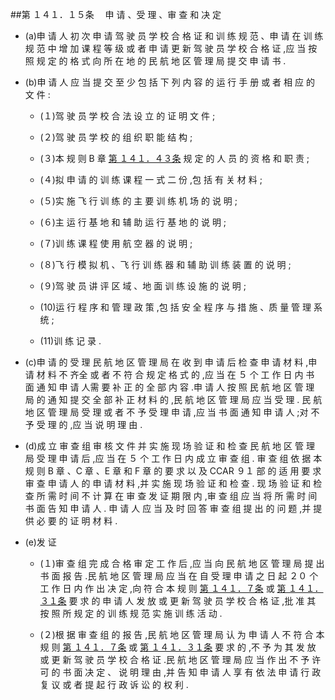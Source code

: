 ##第 １４１．１５条 　申 请 、受 理 、审 查 和 决 定

- (a)申 请 人 初 次 申 请 驾 驶 员 学 校 合 格 证 和 训 练 规 范 、申 请 在 训 练 规 范 中 增 加 课 程 等 级 或 者 申 请 更 新 驾 驶 员 学 校 合 格 证 ,应 当 按 照 规 定 的 格 式 向 所 在 地 的 民 航 地 区 管 理 局 提 交 申 请 书 .

- (b)申 请 人 应 当 提 交 至 少 包 括 下 列 内 容 的 运 行 手 册 或 者 相 应 的 文 件 :

  + (１)驾 驶 员 学 校 合 法 设 立 的 证 明 文 件 ; 

  + (２)驾 驶 员 学 校 的 组 织 职 能 结 构 ;

  + (３)本 规 则 B 章 [第 １４１．４３条](CCAR.141.43.MD) 规 定 的 人 员 的 资 格 和 职 责 ; 

  + (４)拟 申 请 的 训 练 课 程 一 式 二 份 ,包 括 有 关 材 料 ; 

  + (５)实 施 飞 行 训 练 的 主 要 训 练 机 场 的 说 明 ;

  + (６)主 运 行 基 地 和 辅 助 运 行 基 地 的 说 明 ;

  + (７)训 练 课 程 使 用 航 空 器 的 说 明 ; 

  + (８)飞 行 模 拟 机 、飞 行 训 练 器 和 辅 助 训 练 装 置 的 说 明 ; 

  + (９)驾 驶 员 讲 评 区 域 、地 面 训 练 设 施 的 说 明 ; 

  + (10)运 行 程 序 和 管 理 政 策 ,包 括 安 全 程 序 与 措 施 、质 量 管 理 系 统 ;

  + (11)训 练 记 录 . 

- (c)申 请 的 受 理 民 航 地 区 管 理 局 在 收 到 申 请 后 检 查 申 请 材 料 ,申 请 材 料 不 齐全 或 者 不 符 合 规 定 格 式 的 ,应 当 在 ５ 个 工 作 日 内 书 面 通 知 申 请 人需 要 补 正 的 全 部 内 容 .申 请 人 按 照 民 航 地 区 管 理 局 的 通 知 提 交 全 部 补 正 材 料 的 ,民 航 地 区 管 理 局 应 当 受 理 . 民 航 地 区 管 理 局 受 理 或 者 不 予 受 理 申 请 ,应 当 书 面 通 知 申 请 人 ;对 不 予 受 理 的 ,应 当 说 明 理 由 .

- (d)成 立 审 查 组 审 核 文 件 并 实 施 现 场 验 证 和 检 查 民 航 地 区 管 理 局 受 理 申 请 后 ,应 当 在 ５ 个 工 作 日 内 成 立 审 查 组 . 审 查 组 依 据 本 规 则 B 章 、C 章 、E 章 和 F 章 的 要 求 以 及 CCAR ９１ 部 的 适 用 要 求 审 查 申 请 人 的 申 请 材 料 ,并 实 施 现 场 验 证 和 检 查 . 现 场 验 证 和 检 查 所 需 时 间 不 计 算 在 审 查 发 证 期 限 内 ,审 查 组 应 当 将 所 需 时 间 书 面 告 知 申 请 人 . 申 请 人 应 当 及 时 回 答 审 查 组 提 出 的 问 题 ,并 提 供 必 要 的 证 明 材 料 .

- (e)发 证 

  + (１)审 查 组 完 成 合 格 审 定 工 作 后 ,应 当 向 民 航 地 区 管 理 局 提 出书 面 报 告 .民 航 地 区 管 理 局 应 当 在 自 受 理 申 请 之 日 起 ２０ 个 工 作 日 内 作 出 决 定 ,向 符 合 本 规 则 [第 １４１．７条](CCAR.141.7.MD) 或 [第 １４１．３１条](CCAR.141.31.MD) 要 求 的 申 请 人 发 放 或 更 新 驾 驶 员 学 校 合 格 证 ,批 准 其 按 照 所 规 定 的 训 练 规 范 实 施 训 练 活 动 .

  + (２)根 据 审 查 组 的 报 告 ,民 航 地 区 管 理 局 认 为 申 请 人 不 符 合 本 规 则 [第 １４１．７条](CCAR.141.7.MD) 或 [第 １４１．３１条](CCAR.141.31.MD) 要 求 的 ,不 予 为 其 发 放 或 更 新 驾 驶 员 学 校 合 格 证 .民 航 地 区 管 理 局 应 当 作 出 不 予 许 可 的 书 面 决 定 、 说 明 理 由 ,并 告 知 申 请 人 享 有 依 法 申 请 行 政 复 议 或 者 提 起 行 政 诉 讼 的 权 利 .